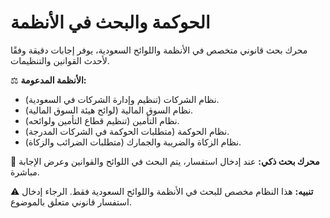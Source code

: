 # الحوكمة والبحث في الأنظمة

محرك بحث قانوني متخصص في الأنظمة واللوائح السعودية، يوفر إجابات دقيقة وفقًا لأحدث القوانين والتنظيمات.

⚖️ **الأنظمة المدعومة:**
- نظام الشركات (تنظيم وإدارة الشركات في السعودية).
- نظام السوق المالية (لوائح هيئة السوق المالية).
- نظام التأمين (تنظيم قطاع التأمين ولوائحه).
- نظام الحوكمة (متطلبات الحوكمة في الشركات المدرجة).
- نظام الزكاة والضريبة والجمارك (متطلبات الضرائب والزكاة).

🧠 **محرك بحث ذكي:**
عند إدخال استفسار، يتم البحث في اللوائح والقوانين وعرض الإجابة مباشرة.

⚠️ **تنبيه:**
هذا النظام مخصص للبحث في الأنظمة واللوائح السعودية فقط. الرجاء إدخال استفسار قانوني متعلق بالموضوع.
